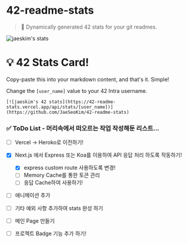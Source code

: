 # 42-readme-stats

> 🚀 Dynamically generated 42 stats for your git readmes.

![jaeskim's stats](https://42-readme-stats.vercel.app/api/stats/jaeskim)

# 💡 42 Stats Card!

Copy-paste this into your markdown content, and that's it. Simple!

Change the `[user_name]` value to your 42 Intra username.

```
[![jaeskim's 42 stats](https://42-readme-stats.vercel.app/api/stats/[user_name])](https://github.com/JaeSeoKim/42-readme-stats)
```



### ✅ ToDo List - 머리속에서 떠오르는 작업 작성해둔 리스트...

- [ ] Vercel -> Heroko로 이전하기!
- [x] Next.js 에서 Express 또는 Koa를 이용하여 API 응답 처리 하도록 작동하기!
  - [x] express custom route 사용하도록 변경! 
  - [ ] Memory Cache를 통한 토큰 관리
  - [ ] 응답 Cache하여 사용하기!

- [ ] 애니메이션 추가
- [ ] 기타 예외 사항 추가하여 stats 완성 하기
- [ ] 메인 Page 만들기
- [ ] 프로젝트 Badge 기능 추가 하기!

